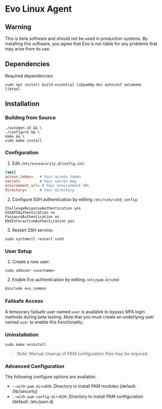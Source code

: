 # Evo Linux Agent

## Warning
This is beta software and should not be used in production systems. By installing this software, you agree that Evo is not liable for any problems that may arise from its use.

## Dependencies
Required dependencies:
```shell
sudo apt install build-essential libpam0g-dev autoconf automake libtool
```

## Installation

### Building from Source
```shell
./autogen.sh && \
./configure && \
make && \
sudo make install
```

### Configuration
1. Edit `/etc/evosecurity.d/config.ini`:
```ini
[api]
access_token=   # Your access token
secret=         # Your secret key
environment_url= # Your environment URL
directory=      # Your directory
```

2. Configure SSH authentication by editing `/etc/ssh/sshd_config`:
```shell
ChallengeResponseAuthentication yes
GSSAPIAuthentication no
PasswordAuthentication no
KbdInteractiveAuthentication yes
```

3. Restart SSH service:
```shell
sudo systemctl restart sshd
```

### User Setup
1. Create a new user:
```shell
sudo adduser <username>
```

2. Enable Evo authentication by editing `/etc/pam.d/sshd`:
```sh
@include evo_common
```

### Failsafe Access
A temporary failsafe user named `user` is available to bypass MFA login methods during beta testing. Note that you must create an underlying user named `user` to enable this functionality.

### Uninstallation
```shell
sudo make uninstall
```
> Note: Manual cleanup of PAM configuration files may be required.

### Advanced Configuration
The following configure options are available:
- `--with-pam-dir=DIR`: Directory to install PAM modules (default: /lib/security)
- `--with-pam-config-dir=DIR`: Directory to install PAM configuration (default: /etc/pam.d)